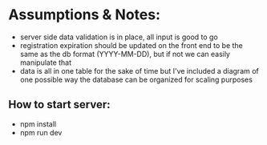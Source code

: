 # Assumptions & Notes:

- server side data validation is in place, all input is good to go
- registration expiration should be updated on the front end to be the same as the db format (YYYY-MM-DD), but if not we can easily manipulate that
- data is all in one table for the sake of time but I've included a diagram of one possible way the database can be organized for scaling purposes

## How to start server:

- npm install
- npm run dev
